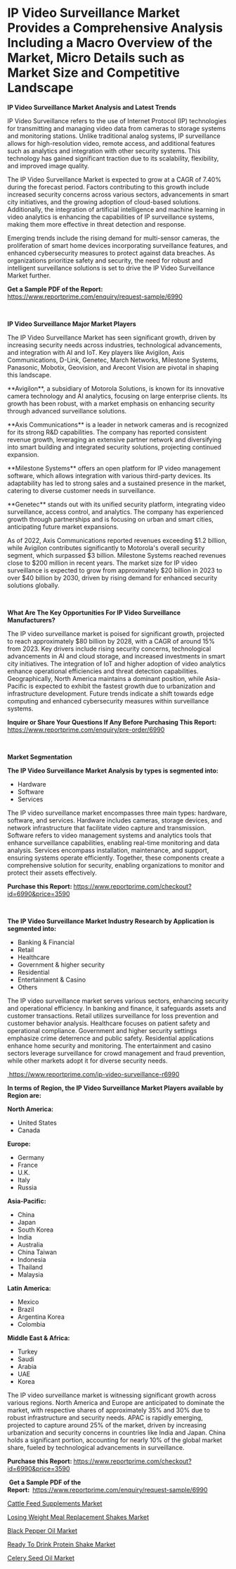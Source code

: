 <p><h1>IP Video Surveillance Market Provides a Comprehensive Analysis Including a Macro Overview of the Market, Micro Details such as Market Size and Competitive Landscape</h1></p><p><strong>IP Video Surveillance Market Analysis and Latest Trends</strong></p>
<p><p>IP Video Surveillance refers to the use of Internet Protocol (IP) technologies for transmitting and managing video data from cameras to storage systems and monitoring stations. Unlike traditional analog systems, IP surveillance allows for high-resolution video, remote access, and additional features such as analytics and integration with other security systems. This technology has gained significant traction due to its scalability, flexibility, and improved image quality.</p><p>The IP Video Surveillance Market is expected to grow at a CAGR of 7.40% during the forecast period. Factors contributing to this growth include increased security concerns across various sectors, advancements in smart city initiatives, and the growing adoption of cloud-based solutions. Additionally, the integration of artificial intelligence and machine learning in video analytics is enhancing the capabilities of IP surveillance systems, making them more effective in threat detection and response.</p><p>Emerging trends include the rising demand for multi-sensor cameras, the proliferation of smart home devices incorporating surveillance features, and enhanced cybersecurity measures to protect against data breaches. As organizations prioritize safety and security, the need for robust and intelligent surveillance solutions is set to drive the IP Video Surveillance Market further.</p></p>
<p><strong>Get a Sample PDF of the Report:&nbsp;</strong> <a href="https://www.reportprime.com/enquiry/request-sample/6990?utm_campaign=7&utm_medium=2&utm_source=Github&utm_content=ia&utm_term=25122024&utm_id=ip-video-surveillance">https://www.reportprime.com/enquiry/request-sample/6990</a></p>
<p>&nbsp;</p>
<p><strong>IP Video Surveillance Major Market Players</strong></p>
<p><p>The IP Video Surveillance Market has seen significant growth, driven by increasing security needs across industries, technological advancements, and integration with AI and IoT. Key players like Avigilon, Axis Communications, D-Link, Genetec, March Networks, Milestone Systems, Panasonic, Mobotix, Geovision, and Arecont Vision are pivotal in shaping this landscape.</p><p>**Avigilon**, a subsidiary of Motorola Solutions, is known for its innovative camera technology and AI analytics, focusing on large enterprise clients. Its growth has been robust, with a market emphasis on enhancing security through advanced surveillance solutions.</p><p>**Axis Communications** is a leader in network cameras and is recognized for its strong R&D capabilities. The company has reported consistent revenue growth, leveraging an extensive partner network and diversifying into smart building and integrated security solutions, projecting continued expansion.</p><p>**Milestone Systems** offers an open platform for IP video management software, which allows integration with various third-party devices. Its adaptability has led to strong sales and a sustained presence in the market, catering to diverse customer needs in surveillance.</p><p>**Genetec** stands out with its unified security platform, integrating video surveillance, access control, and analytics. The company has experienced growth through partnerships and is focusing on urban and smart cities, anticipating future market expansions.</p><p>As of 2022, Axis Communications reported revenues exceeding $1.2 billion, while Avigilon contributes significantly to Motorola's overall security segment, which surpassed $3 billion. Milestone Systems reached revenues close to $200 million in recent years. The market size for IP video surveillance is expected to grow from approximately $20 billion in 2023 to over $40 billion by 2030, driven by rising demand for enhanced security solutions globally.</p></p>
<p>&nbsp;</p>
<p><strong>What Are The Key Opportunities For IP Video Surveillance Manufacturers?</strong></p>
<p><p>The IP video surveillance market is poised for significant growth, projected to reach approximately $80 billion by 2028, with a CAGR of around 15% from 2023. Key drivers include rising security concerns, technological advancements in AI and cloud storage, and increased investments in smart city initiatives. The integration of IoT and higher adoption of video analytics enhance operational efficiencies and threat detection capabilities. Geographically, North America maintains a dominant position, while Asia-Pacific is expected to exhibit the fastest growth due to urbanization and infrastructure development. Future trends indicate a shift towards edge computing and enhanced cybersecurity measures within surveillance systems.</p></p>
<p><strong>Inquire or Share Your Questions If Any Before Purchasing This Report:</strong> <a href="https://www.reportprime.com/enquiry/pre-order/6990?utm_campaign=7&utm_medium=2&utm_source=Github&utm_content=ia&utm_term=25122024&utm_id=ip-video-surveillance">https://www.reportprime.com/enquiry/pre-order/6990</a></p>
<p>&nbsp;</p>
<p><strong>Market Segmentation</strong></p>
<p><strong>The IP Video Surveillance Market Analysis by types is segmented into:</strong></p>
<p><ul><li>Hardware</li><li>Software</li><li>Services</li></ul></p>
<p><p>The IP video surveillance market encompasses three main types: hardware, software, and services. Hardware includes cameras, storage devices, and network infrastructure that facilitate video capture and transmission. Software refers to video management systems and analytics tools that enhance surveillance capabilities, enabling real-time monitoring and data analysis. Services encompass installation, maintenance, and support, ensuring systems operate efficiently. Together, these components create a comprehensive solution for security, enabling organizations to monitor and protect their assets effectively.</p></p>
<p><strong>Purchase this Report:&nbsp;</strong><a href="https://www.reportprime.com/checkout?id=6990&price=3590&utm_campaign=7&utm_medium=2&utm_source=Github&utm_content=ia&utm_term=25122024&utm_id=ip-video-surveillance">https://www.reportprime.com/checkout?id=6990&price=3590</a></p>
<p>&nbsp;</p>
<p><strong>The IP Video Surveillance Market Industry Research by Application is segmented into:</strong></p>
<p><ul><li>Banking & Financial</li><li>Retail</li><li>Healthcare</li><li>Government & higher security</li><li>Residential</li><li>Entertainment & Casino</li><li>Others</li></ul></p>
<p><p>The IP video surveillance market serves various sectors, enhancing security and operational efficiency. In banking and finance, it safeguards assets and customer transactions. Retail utilizes surveillance for loss prevention and customer behavior analysis. Healthcare focuses on patient safety and operational compliance. Government and higher security settings emphasize crime deterrence and public safety. Residential applications enhance home security and monitoring. The entertainment and casino sectors leverage surveillance for crowd management and fraud prevention, while other markets adopt it for diverse security needs.</p></p>
<p><a href="https://www.reportprime.com/ip-video-surveillance-r6990?utm_campaign=7&utm_medium=2&utm_source=Github&utm_content=ia&utm_term=25122024&utm_id=ip-video-surveillance">&nbsp;https://www.reportprime.com/ip-video-surveillance-r6990</a></p>
<p><strong>In terms of Region, the IP Video Surveillance Market Players available by Region are:</strong></p>
<p>
    <p> <strong> North America: </strong>
        <ul>
            <li>United States</li>
            <li>Canada</li>
        </ul>
        </p> 
    <p> <strong> Europe: </strong>
        <ul>
            <li>Germany</li>
            <li>France</li>
            <li>U.K.</li>
            <li>Italy</li>
            <li>Russia</li>
        </ul>
        </p> 
    <p> <strong> Asia-Pacific: </strong>
        <ul>
            <li>China</li>
            <li>Japan</li>
            <li>South Korea</li>
            <li>India</li>
            <li>Australia</li>
            <li>China Taiwan</li>
            <li>Indonesia</li>
            <li>Thailand</li>
            <li>Malaysia</li>
        </ul>
        </p> 
    <p> <strong> Latin America: </strong>
        <ul>
            <li>Mexico</li>
            <li>Brazil</li>
            <li>Argentina Korea</li>
            <li>Colombia</li>
        </ul>
        </p> 
    <p> <strong> Middle East & Africa: </strong>
        <ul>
            <li>Turkey</li>
            <li>Saudi</li>
            <li>Arabia</li>
            <li>UAE</li>
            <li>Korea</li>
        </ul>
    </p>
    </p>
<p><p>The IP video surveillance market is witnessing significant growth across various regions. North America and Europe are anticipated to dominate the market, with respective shares of approximately 35% and 30% due to robust infrastructure and security needs. APAC is rapidly emerging, projected to capture around 25% of the market, driven by increasing urbanization and security concerns in countries like India and Japan. China holds a significant portion, accounting for nearly 10% of the global market share, fueled by technological advancements in surveillance.</p></p>
<p><strong>Purchase this Report: </strong><a href="https://www.reportprime.com/checkout?id=6990&price=3590&utm_campaign=7&utm_medium=2&utm_source=Github&utm_content=ia&utm_term=25122024&utm_id=ip-video-surveillance">https://www.reportprime.com/checkout?id=6990&price=3590</a></p>
<p>&nbsp;<strong>Get a Sample PDF of the Report:&nbsp;&nbsp;</strong><a href="https://www.reportprime.com/enquiry/request-sample/6990?utm_campaign=7&utm_medium=2&utm_source=Github&utm_content=ia&utm_term=25122024&utm_id=ip-video-surveillance">https://www.reportprime.com/enquiry/request-sample/6990</a></p>
<p><strong></strong></p>
<p><p><a href="https://www.linkedin.com/pulse/forecasts-cattle-feed-supplements-market-anticipated-fbx5e?utm_campaign=7&utm_medium=2&utm_source=Github&utm_content=ia&utm_term=25122024&utm_id=ip-video-surveillance">Cattle Feed Supplements Market</a></p><p><a href="https://github.com/provorikovar/Market-Research-Report-List-6/blob/main/losing-weight-meal-replacement-shakes-market.md?utm_campaign=7&utm_medium=2&utm_source=Github&utm_content=ia&utm_term=25122024&utm_id=ip-video-surveillance">Losing Weight Meal Replacement Shakes Market</a></p><p><a href="https://www.linkedin.com/pulse/understanding-surging-black-pepper-oil-market-145-cagr-top-growth-6h60f?utm_campaign=7&utm_medium=2&utm_source=Github&utm_content=ia&utm_term=25122024&utm_id=ip-video-surveillance">Black Pepper Oil Market</a></p><p><a href="https://github.com/angelajermaine/Market-Research-Report-List-5/blob/main/ready-to-drink-protein-shake-market.md?utm_campaign=7&utm_medium=2&utm_source=Github&utm_content=ia&utm_term=25122024&utm_id=ip-video-surveillance">Ready To Drink Protein Shake Market</a></p><p><a href="https://www.linkedin.com/pulse/projected-139-cagr-celery-seed-oil-market-2024-2031-trend-analysis-hynaf?utm_campaign=7&utm_medium=2&utm_source=Github&utm_content=ia&utm_term=25122024&utm_id=ip-video-surveillance">Celery Seed Oil Market</a></p></p>